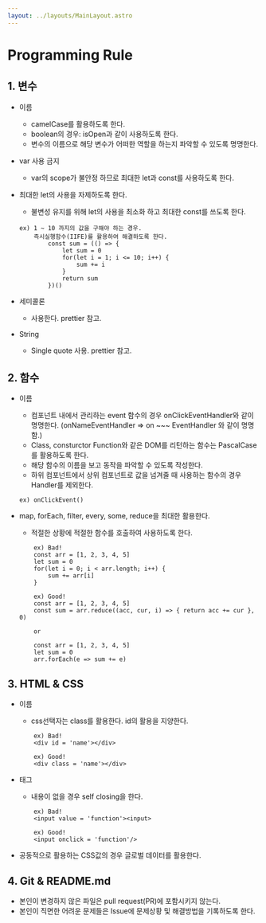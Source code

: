 ```yaml
---
layout: ../layouts/MainLayout.astro
---
```

# Programming Rule

## 1. 변수

   - 이름
     - camelCase를 활용하도록 한다.
     - boolean의 경우: isOpen과 같이 사용하도록 한다.
     - 변수의 이름으로 해당 변수가 어떠한 역할을 하는지 파악할 수 있도록 명명한다.
   - var 사용 금지

     - var의 scope가 불안정 하므로 최대한 let과 const를 사용하도록 한다.

   - 최대한 let의 사용을 자제하도록 한다.
     - 불변성 유지를 위해 let의 사용을 최소화 하고 최대한 const를 쓰도록 한다.
     ```
     ex) 1 ~ 10 까지의 값을 구해야 하는 경우.
         즉시실행함수(IIFE)를 활용하여 해결하도록 한다.
             const sum = (() => {
                 let sum = 0
                 for(let i = 1; i <= 10; i++) {
                     sum += i
                 }
                 return sum
             })()
     ```
   - 세미콜론
     - 사용한다.
       prettier 참고.
   - String
     - Single quote 사용.
       prettier 참고.

## 2. 함수

   - 이름
     - 컴포넌트 내에서 관리하는 event 함수의 경우 onClickEventHandler와 같이 명명한다. (onNameEventHandler => on ~~~ EventHandler 와 같이 명명함.)
     - Class, consturctor Function와 같은 DOM를 리턴하는 함수는 PascalCase를 활용하도록 한다.
     - 해당 함수의 이름을 보고 동작을 파악할 수 있도록 작성한다.
     - 하위 컴포넌트에서 상위 컴포넌트로 값을 넘겨줄 때 사용하는 함수의 경우 Handler를 제외한다.
     ```
     ex) onClickEvent()
     ```
   - map, forEach, filter, every, some, reduce을 최대한 활용한다.

     - 적절한 상황에 적절한 함수를 호출하여 사용하도록 한다.

     ```
         ex) Bad!
         const arr = [1, 2, 3, 4, 5]
         let sum = 0
         for(let i = 0; i < arr.length; i++) {
             sum += arr[i]
         }

         ex) Good!
         const arr = [1, 2, 3, 4, 5]
         const sum = arr.reduce((acc, cur, i) => { return acc += cur }, 0)

         or

         const arr = [1, 2, 3, 4, 5]
         let sum = 0
         arr.forEach(e => sum += e)
     ```

## 3. HTML & CSS

   - 이름

     - css선택자는 class를 활용한다. id의 활용을 지양한다.

     ```
         ex) Bad!
         <div id = 'name'></div>

         ex) Good!
         <div class = 'name'></div>
     ```

   - 태그

     - 내용이 없을 경우 self closing을 한다.

     ```
         ex) Bad!
         <input value = 'function'><input>

         ex) Good!
         <input onclick = 'function'/>
     ```

   - 공동적으로 활용하는 CSS값의 경우 글로벌 데이터를 활용한다.

## 4. Git & README.md
   - 본인이 변경하지 않은 파일은 pull request(PR)에 포함시키지 않는다.
   - 본인이 직면한 어려운 문제들은 Issue에 문제상황 및 해결방법을 기록하도록 한다.